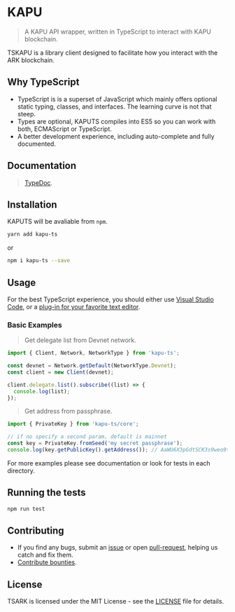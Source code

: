 # KAPU

> A KAPU API wrapper, written in TypeScript to interact with KAPU blockchain.

TSKAPU is a library client designed to facilitate how you interact with the ARK blockchain.

## Why TypeScript

  * TypeScript is is a superset of JavaScript which mainly offers optional static typing, classes, and interfaces. The learning curve is not that steep.
  * Types are optional, KAPUTS compiles into ES5 so you can work with both, ECMAScript or TypeScript.
  * A better development experience, including auto-complete and fully documented.

## Documentation

> [TypeDoc](https://github.com/TypeStrong/typedoc).

## Installation

KAPUTS will be avaliable from `npm`.

```bash
yarn add kapu-ts
```

or

```bash
npm i kapu-ts --save
```

## Usage

For the best TypeScript experience, you should either use [Visual Studio Code](http://code.visualstudio.com/), or a [plug-in for your favorite text editor](https://github.com/Microsoft/TypeScript/wiki/TypeScript-Editor-Support).

### Basic Examples

> Get delegate list from Devnet network.

```js
import { Client, Network, NetworkType } from 'kapu-ts';

const devnet = Network.getDefault(NetworkType.Devnet);
const client = new Client(devnet);

client.delegate.list().subscribe((list) => {
  console.log(list);
});
```

> Get address from passphrase.

```js
import { PrivateKey } from 'kapu-ts/core';

// if no specify a second param, default is mainnet
const key = PrivateKey.fromSeed('my secret passphrase');
console.log(key.getPublicKey().getAddress()); // AaWU6X3pGdtSCK3s9weo9tjth64F3hixgT
```

For more examples please see documentation or look for tests in each directory.

## Running the tests

```bash
npm run test
```

## Contributing

  * If you find any bugs, submit an [issue](../../issues) or open [pull-request](../../pulls), helping us catch and fix them.
  * [Contribute bounties](./CONTRIBUTING.md).

## License

TSARK is licensed under the MIT License - see the [LICENSE](./LICENSE) file for details.
